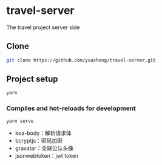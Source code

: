# travel-server

The travel project server side

## Clone

```bash
git clone https://github.com/yuusheng/travel-server.git
```

## Project setup

```bash
yarn
```

### Compiles and hot-reloads for development

```bash
yarn serve
```

- koa-body：解析请求体
- bcryptjs：密码加密
- gravatar：全球公认头像
- jsonwebtoken：jwt token
